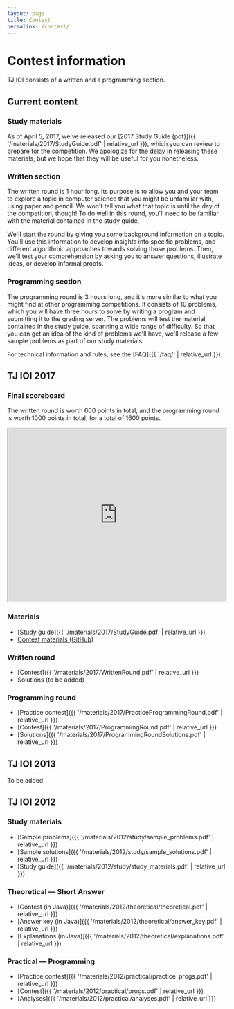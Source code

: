 ```yaml
---
layout: page
title: Contest
permalink: /contest/
---
```


# Contest information

TJ IOI consists of a written and a programming section.


## Current content

### Study materials

As of April 5, 2017, we've released our [2017 Study Guide (pdf)]({{ '/materials/2017/StudyGuide.pdf' | relative_url }}), which you can review to prepare for the competition. We apologize for the delay in releasing these materials, but we hope that they will be useful for you nonetheless.

### Written section

The written round is 1 hour long. Its purpose is to allow you and your team to explore a topic in computer science that you might be unfamiliar with, using paper and pencil. We won't tell you what that topic is until the day of the competition, though! To do well in this round, you'll need to be familiar with the material contained in the study guide.

We'll start the round by giving you some background information on a topic. You'll use this information to develop insights into specific problems, and different algorithmic approaches towards solving those problems. Then, we'll test your comprehension by asking you to answer questions, illustrate ideas, or develop informal proofs.

### Programming section

The programming round is 3 hours long, and it's more similar to what you might find at other programming competitions. It consists of 10 problems, which you will have three hours to solve by writing a program and submitting it to the grading server. The problems will test the material contained in the study guide, spanning a wide range of difficulty. So that you can get an idea of the kind of problems we'll have, we'll release a few sample problems as part of our study materials.

For technical information and rules, see the [FAQ]({{ '/faq/' | relative_url }}).

## TJ IOI 2017

### Final scoreboard

The written round is worth 600 points in total, and the programming round is worth 1000 points in total, for a total of 1600 points.

<iframe src="https://docs.google.com/spreadsheets/d/1mBtiw56Rq_8BqciAdtiSwSt5kOjcS4EOkJ7WeV_-VyQ/pubhtml?widget=true&amp;headers=false" style="height: 400px; width: 100%"></iframe>

### Materials

* [Study guide]({{ '/materials/2017/StudyGuide.pdf' | relative_url }})
* [Contest materials (GitHub)](https://github.com/tjsct/tjioi-2017)

### Written round

* [Contest]({{ '/materials/2017/WrittenRound.pdf' | relative_url }})
* Solutions (to be added)

### Programming round

* [Practice contest]({{ '/materials/2017/PracticeProgrammingRound.pdf' | relative_url }})
* [Contest]({{ '/materials/2017/ProgrammingRound.pdf' | relative_url }})
* [Solutions]({{ '/materials/2017/ProgrammingRoundSolutions.pdf' | relative_url }})

## TJ IOI 2013

To be added.


## TJ IOI 2012

### Study materials

* [Sample problems]({{ '/materials/2012/study/sample_problems.pdf' | relative_url }})
* [Sample solutions]({{ '/materials/2012/study/sample_solutions.pdf' | relative_url }})
* [Study guide]({{ '/materials/2012/study/study_materials.pdf' | relative_url }})

### Theoretical &mdash; Short Answer

* [Contest (in Java)]({{ '/materials/2012/theoretical/theoretical.pdf' | relative_url }})
* [Answer key (in Java)]({{ '/materials/2012/theoretical/answer_key.pdf' | relative_url }})
* [Explanations (in Java)]({{ '/materials/2012/theoretical/explanations.pdf' | relative_url }})

### Practical &mdash; Programming

* [Practice contest]({{ '/materials/2012/practical/practice_progs.pdf' | relative_url }})
* [Contest]({{ '/materials/2012/practical/progs.pdf' | relative_url }})
* [Analyses]({{ '/materials/2012/practical/analyses.pdf' | relative_url }})

